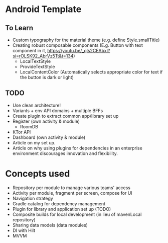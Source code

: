# Android Template

## To Learn
- Custom typography for the material theme (e.g. define Style.smallTitle)
- Creating robust composable components (E.g. Button with text component in it, https://youtu.be/_qls2CEAbxI?si=rOLSK92_AbrVz5Tt&t=134)
  - LocalTextStyle
  - ProvideTextStyle
  - LocalContentColor (Automatically selects appropriate color for text if the button is dark or light)

## TODO
- Use clean architecture!
- Variants + env API domains + multiple BFFs
- Create plugin to extract common app/library set up
- Register (own activity & module)
  - RoomDB
- KTor API
- Dashboard (own activity & module)
- Article on my set up.
- Article on why using plugins for dependencies in an enterprise environment discourages innovation and flexibility. 

# Concepts used
- Repository per module to manage various teams' access
- Activity per module, fragment per screen, compose for UI
- Navigation strategy
- Gradle catalog for dependency management
- Plugin for library and application set up (TODO)
- Composite builds for local development (in lieu of mavenLocal repository)
- Sharing data models (data modules)
- DI with Hilt
- MVVM